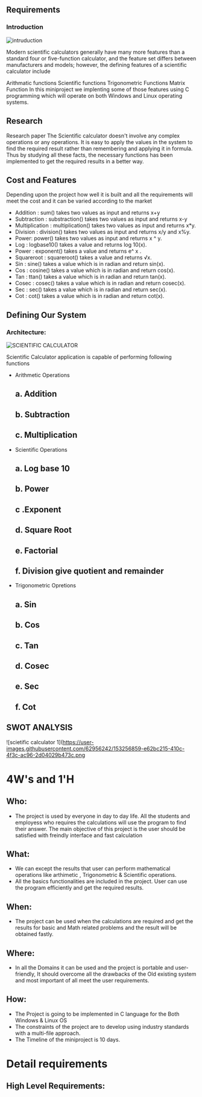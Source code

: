 ## Requirements

### Introduction

![intruduction](https://user-images.githubusercontent.com/62956242/153243216-37a3b333-a5bd-4e1e-be11-aa96854b9003.jpg)

Modern scientific calculators generally have many more features than a standard four or five-function calculator, and the feature set differs between manufacturers and models; however, the defining features of a scientific calculator include

Arithmatic functions
Scientific functions
Trigonometric Functions
Matrix Function In this miniproject we implenting some of those features using C programming which will operate on both Windows and Linux operating systems.

 ## Research
 Research paper The Scientific calculator doesn't involve any complex operations or any operations. It is easy to apply the values in the system to find the required result rather than remembering and applying it in formula. Thus by studying all these facts, the necessary functions has been implemented to get the required results in a better way.
 
 ## Cost and Features
 Depending upon the project how well it is built and all the requirements will meet the cost and it can be varied according to the market
 
* Addition : sum() takes two values as input and returns x+y
* Subtraction : substraction() takes two values as input and returns x-y
* Multiplication : multiplication() takes two values as input and returns x*y.
* Division : division() takes two values as input and returns x/y and x%y.
* Power: power() takes two values as input and returns x ^ y.
* Log : logbase10() takes a value and returns log 10(x).
* Power : exponent() takes a value and returns e^ x .
* Squareroot : squareroot() takes a value and returns √x.
* Sin : sine() takes a value which is in radian and return sin(x).
* Cos : cosine() takes a value which is in radian and return cos(x).
* Tan : ttan() takes a value which is in radian and return tan(x).
* Cosec : cosec() takes a value which is in radian and return cosec(x).
* Sec : sec() takes a value which is in radian and return sec(x).
* Cot : cot() takes a value which is in radian and return cot(x).

## Defining Our System
### Architecture:

![SCIENTIFIC CALCULATOR](https://user-images.githubusercontent.com/62956242/153251456-01dc4bc3-4281-4fda-9fba-aa67b1add614.png)

Scientific Calculator application is capable of performing following functions
* Arithmetic Operations
   ## a. Addition
   ## b. Subtraction
   ## c. Multiplication
* Scientific Operations
   ## a. Log base 10
   ## b. Power
   ## c .Exponent
   ## d. Square Root
   ## e. Factorial
   ## f. Division give quotient and remainder
 * Trigonometric Opretions
    ## a. Sin
    ## b. Cos
    ## c. Tan
    ## d. Cosec
    ## e. Sec
    ## f. Cot

## SWOT ANALYSIS

![scietific calculator  1](https://user-images.githubusercontent.com/62956242/153256859-e62bc215-410c-4f3c-ac96-2d04029b473c.png

# 4W's and 1'H
## Who:

* The project is used by everyone in day to day life. All the students and employess who requires the calculations will use the program to find their answer. The main objective of this project is the user should be satisfied with freindly interface and fast calculation

## What:

* We can except the results that user can perform mathematical operations like arthimetic , Trigonometric & Scientific operations.
* All the basics functionalities are included in the project. User can use the program efficiently and get the required results.

## When:

* The project can be used when the calculations are required and get the results for basic and Math related problems and the result will be obtained fastly.

## Where:

* In all the Domains it can be used and the project is portable and user-friendly, It should overcome all the drawbacks of the Old existing system and most important of all meet the user requirements.
 
## How:

* The Project is going to be implemented in C language for the Both Windows & Linux OS
* The constraints of the project are to develop using industry standards with a multi-file approach.
* The Timeline of the miniproject is 10 days.

# Detail requirements

## High Level Requirements:



